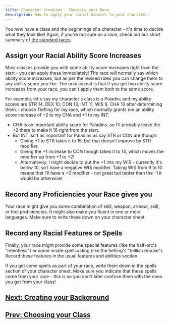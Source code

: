 ```yaml
---
title: Character Creation - Choosing your Race
description: How to apply your racial bonuses to your character.
---
```


You now have a class and the beginnings of a character - it's time to decide what they look like!
Again, if you're not sure on a race, check out our short summary of [the standard races](../classes-and-races-summary.md#races).

## Assign your Racial Ability Score Increases

Most classes provide you with some ability score increases right from the start - you can apply these immediately!
The race will normally say which ability score increases, but as per the revised rules you can change them to any ability score you like.
The only caveat is that if you get two ability score increases from your race, you can't apply them both to the same score.

For example, let's say my character's class is a Paladin; and my ability scores are STR 14, DEX 10, CON 13, INT 11, WIS 9, CHA 16 after determining them.
I choose Tiefling for my race, which normally grants me an ability score increase of +2 to my CHA and +1 to my INT.

- CHA is an important ability score for Paladins, so I'll probably leave the +2 there to make it 18 right from the start.
- But INT isn't as important for Paladins as say STR or CON are though.
  - Giving +1 to STR takes it to 15, but that doesn't improve by STR modifier.
  - Giving the +1 increase to CON though takes it to 14, which moves the modifier up from +1 to +2!
  - Alternatively, I might decide to put the +1 into my WIS - currently it's below 10, so I have a negative WIS modifier. Taking WIS from 9 to 10 means that I'll have a +0 modifier - not great but better than the -1 it would be otherwise!

## Record any Proficiencies your Race gives you

Your race might give you some combination of skill, weapon, armour, skill, or tool proficiencies.
It might also make you fluent in one or more languages.
Make sure to write these down on your character sheet.

## Record any Racial Features or Spells

Finally, your race might provide some special features (like the half-orc's "relentless") or some innate spellcasting (like the tiefling's "hellish rebuke").
Record these features in the usual features and abilities section.

If you get some spells as part of your race, write them down in the spells section of your character sheet.
Make sure you indicate that these spells come from your race - this is so you don't later confuse them with the ones you get from your class!

## [Next: Creating your Background](./background.md)

## [Prev: Choosing your Class](./class.md)
